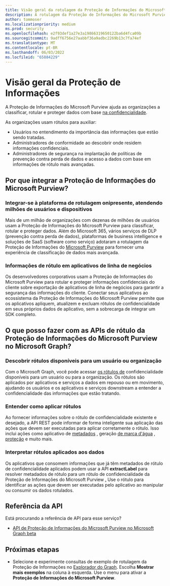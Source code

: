 ```yaml
---
title: Visão geral da rotulagem da Proteção de Informações do Microsoft Purview
description: A rotulagem da Proteção de Informações do Microsoft Purview ajuda as organizações a classificar, rotular e proteger dados com base nos Rótulos de Confidencialidade do Centro de Conformidade e Segurança do Office 365.
author: tommoser
ms.localizationpriority: medium
ms.prod: security
ms.openlocfilehash: e2f93def1a27e3a19866319650122ba6d4fca09b
ms.sourcegitcommit: 9adff6756e27aabbf36a9adbc2269b13c7fa74ef
ms.translationtype: MT
ms.contentlocale: pt-BR
ms.lasthandoff: 06/03/2022
ms.locfileid: "65884229"
---
```

# <a name="information-protection-overview"></a>Visão geral da Proteção de Informações

A Proteção de Informações do Microsoft Purview ajuda as organizações a classificar, rotular e proteger dados com base [na confidencialidade](/Office365/SecurityCompliance/sensitivity-labels). 

As organizações usam rótulos para auxiliar:

* Usuários no entendimento da importância das informações que estão sendo tratadas.
* Administradores de conformidade ao descobrir onde residem informações confidenciais. 
* Administradores de segurança na implantação de políticas de prevenção contra perda de dados e acesso a dados com base em informações de rótulo mais avançadas.

## <a name="why-integrate-microsoft-purview-information-protection"></a>Por que integrar a Proteção de Informações do Microsoft Purview? 

### <a name="integrate-with-the-ubiquitous-labeling-platform-servicing-millions-of-users-and-devices"></a>Integrar-se à plataforma de rotulagem onipresente, atendendo milhões de usuários e dispositivos

Mais de um milhão de organizações com dezenas de milhões de usuários usam a Proteção de Informações do Microsoft Purview para classificar, rotular e proteger dados.  Além do Microsoft 365, vários serviços de DLP (prevenção contra perda de dados), plataformas de business intelligence e soluções de SaaS (software como serviço) adotaram a rotulagem da Proteção de Informações do [Microsoft Purview](https://www.microsoft.com/security/technology/information-protection) para fornecer uma experiência de classificação de dados mais avançada. 

### <a name="label-information-in-line-of-business-applications"></a>Informações de rótulo em aplicativos de linha de negócios

Os desenvolvedores corporativos usam a Proteção de Informações do Microsoft Purview para rotular e proteger informações confidenciais do cliente sobre exportação de aplicativos de linha de negócios para garantir a segurança das informações do cliente. Conectar seus aplicativos ao ecossistema da Proteção de Informações do Microsoft Purview permite que os aplicativos apliquem, [](/Office365/SecurityCompliance/sensitivity-labels) atualizem e excluam rótulos de confidencialidade em seus próprios dados de aplicativo, sem a sobrecarga de integrar um SDK completo.

## <a name="what-can-i-do-with-microsoft-purview-information-protection-label-apis-in-microsoft-graph"></a>O que posso fazer com as APIs de rótulo da Proteção de Informações do Microsoft Purview no Microsoft Graph? 

### <a name="discover-labels-available-to-a-user-or-organization"></a>Descobrir rótulos disponíveis para um usuário ou organização

Com o Microsoft Graph, você pode acessar [os rótulos de](/graph/api/resources/informationprotectionlabel) confidencialidade disponíveis para um usuário ou para a organização. Os rótulos são aplicados por aplicativos e serviços a dados em repouso ou em movimento, ajudando os usuários e os aplicativos e serviços downstream a entender a confidencialidade das informações que estão tratando.

### <a name="understand-how-to-apply-labels"></a>Entender como aplicar rótulos

Ao fornecer informações sobre o rótulo de confidencialidade existente e desejado, a API REST pode informar de forma inteligente sua aplicação das ações [](/graph/api/resources/informationprotectionaction) que devem ser executadas para aplicar corretamente o rótulo. Isso inclui ações como aplicativo de [metadados](/graph/api/resources/metadataaction) , geração [de marca d'água](/graph/api/resources/addwatermarkaction) , [proteção](/graph/api/resources/protectbytemplateaction) e muito mais.

### <a name="interpret-labels-applied-to-data"></a>Interpretar rótulos aplicados aos dados

Os aplicativos que consomem [](/graph/api/resources/metadataaction) informações que já têm metadados de rótulo de confidencialidade aplicados podem usar a API **extractLabel** para resolver metadados de rótulo para um rótulo de confidencialidade da Proteção de Informações do Microsoft Purview [.](/graph/api/resources/informationprotectionlabel) Use o rótulo para identificar as ações que devem ser executadas pelo aplicativo ao manipular ou consumir os dados rotulados. 

## <a name="api-reference"></a>Referência da API

Está procurando a referência de API para esse serviço?

- [API de Proteção de Informações do Microsoft Purview no Microsoft Graph beta](/graph/api/resources/informationprotectionlabel)

## <a name="next-steps"></a>Próximas etapas

- Selecione e experimente consultas de exemplo de rotulagem da Proteção de Informações no [Explorador do Graph](https://developer.microsoft.com/graph/graph-explorer). Escolha **Mostrar mais exemplos** na coluna à esquerda. Use o menu para ativar a **Proteção de Informações do Microsoft Purview**.
